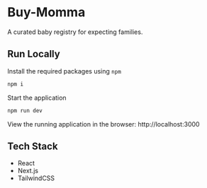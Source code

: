 # Buy-Momma
A curated baby registry for expecting families.

## Run Locally

Install the required packages using `npm`
```bash
npm i
```
Start the application
```bash
npm run dev
```
View the running application in the browser: http://localhost:3000

## Tech Stack
- React
- Next.js
- TailwindCSS
